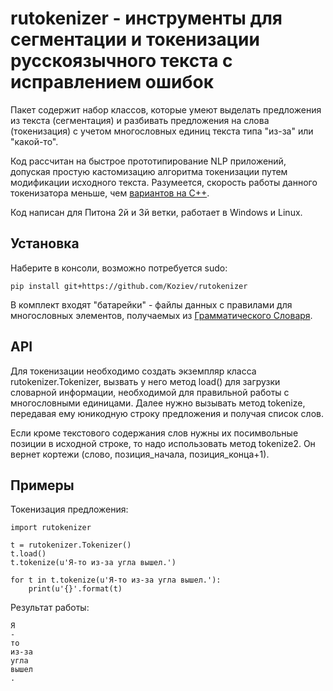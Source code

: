 # rutokenizer - инструменты для сегментации и токенизации русскоязычного текста с исправлением ошибок

Пакет содержит набор классов, которые умеют выделать предложения из текста (сегментация) и
разбивать предложения на слова (токенизация) с учетом многословных единиц текста типа "из-за" или "какой-то".

Код рассчитан на быстрое прототипирование NLP приложений, допуская простую кастомизацию алгоритма
токенизации путем модификации исходного текста. Разумеется, скорость работы данного токенизатора меньше, чем
[вариантов на C++](https://github.com/Koziev/GrammarEngine/blob/master/src/ai/some/SentenceTokenizer.cpp).

Код написан для Питона 2й и 3й ветки, работает в Windows и Linux.

## Установка

Наберите в консоли, возможно потребуется sudo:

```
pip install git+https://github.com/Koziev/rutokenizer
```

В комплект входят "батарейки" - файлы данных с правилами для многословных элементов, получаемых
из [Грамматического Словаря](https://github.com/Koziev/GrammarEngine).


## API

Для токенизации необходимо создать экземпляр класса rutokenizer.Tokenizer,
вызвать у него метод load() для загрузки словарной информации, необходимой
для правильной работы с многословными единицами. Далее нужно вызывать метод
tokenize, передавая ему юникодную строку предложения и получая список слов.

Если кроме текстового содержания слов нужны их посимвольные позиции в исходной строке,
то надо использовать метод tokenize2. Он вернет кортежи (слово, позиция_начала, позиция_конца+1).

## Примеры

Токенизация предложения:


```
import rutokenizer

t = rutokenizer.Tokenizer()
t.load()
t.tokenize(u'Я-то из-за угла вышел.')

for t in t.tokenize(u'Я-то из-за угла вышел.'):
    print(u'{}'.format(t)
```

Результат работы:

```
Я
-
то
из-за
угла
вышел
.
```
